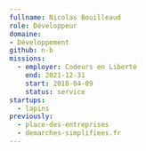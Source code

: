 ```yaml
---
fullname: Nicolas Bouilleaud
role: Développeur
domaine:
- Développement
github: n-b
missions:
  - employer: Codeurs en Liberté
    end: 2021-12-31
    start: 2018-04-09
    status: service
startups:
  - lapins
previously:
  - place-des-entreprises
  - demarches-simplifiees.fr
---
```

